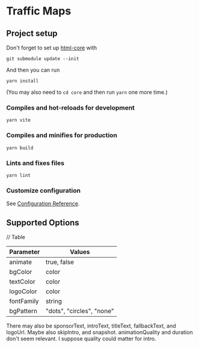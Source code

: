 # Traffic Maps

## Project setup

Don't forget to set up [html-core](https://github.com/ScreenfeedDigitalSignage/html-core) with

```
git submodule update --init
```

And then you can run

```
yarn install
```

(You may also need to `cd core` and then run `yarn` one more time.)

### Compiles and hot-reloads for development

```
yarn vite
```

### Compiles and minifies for production

```
yarn build
```

### Lints and fixes files

```
yarn lint
```

### Customize configuration

See [Configuration Reference](https://cli.vuejs.org/config/).

## Supported Options

// Table

| Parameter  | Values                    |
| ---------- | ------------------------- |
| animate    | true, false               |
| bgColor    | color                     |
| textColor  | color                     |
| logoColor  | color                     |
| fontFamily | string                    |
| bgPattern  | "dots", "circles", "none" |

There may also be sponsorText, introText, titleText, fallbackText, and logoUrl.
Maybe also skipIntro, and snapshot.
animationQuality and duration don't seem relevant. I suppose quality could matter for intro.
